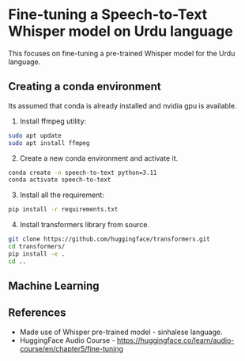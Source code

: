 # Fine-tuning a Speech-to-Text Whisper model on Urdu language

This focuses on fine-tuning a pre-trained Whisper model for the Urdu language.
## Creating a conda environment

Its assumed that conda is already installed and nvidia gpu is available.

1. Install ffmpeg utility:

```bash
sudo apt update
sudo apt install ffmpeg
```

2. Create a new conda environment and activate it.

```bash
conda create -n speech-to-text python=3.11
conda activate speech-to-text
```

3. Install all the requirement:

```bash
pip install -r requirements.txt
```

4. Install transformers library from source.

```bash
git clone https://github.com/huggingface/transformers.git
cd transformers/
pip install -e .
cd ..
```

## Machine Learning

## References

- Made use of Whisper pre-trained model - sinhalese language.
- HuggingFace Audio Course - https://huggingface.co/learn/audio-course/en/chapter5/fine-tuning

